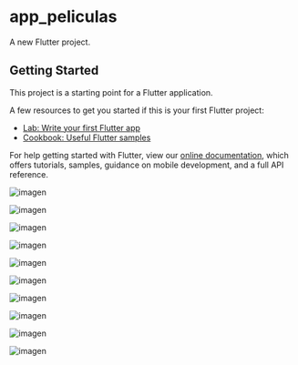 # app_peliculas

A new Flutter project.

## Getting Started

This project is a starting point for a Flutter application.

A few resources to get you started if this is your first Flutter project:

- [Lab: Write your first Flutter app](https://flutter.dev/docs/get-started/codelab)
- [Cookbook: Useful Flutter samples](https://flutter.dev/docs/cookbook)

For help getting started with Flutter, view our
[online documentation](https://flutter.dev/docs), which offers tutorials,
samples, guidance on mobile development, and a full API reference.

![imagen](https://user-images.githubusercontent.com/91360243/160529590-0a17f7fe-e3e4-46e4-b40d-70e97da792e1.png)


![imagen](https://user-images.githubusercontent.com/91360243/160529917-a12e387d-e4ae-4797-9c20-d2b5c948226e.png)


![imagen](https://user-images.githubusercontent.com/91360243/160530462-0a4aba2e-3d45-4dae-9fe1-c39d1aa5950b.png)


![imagen](https://user-images.githubusercontent.com/91360243/160530963-10bad61f-6bed-4a0a-a54f-e2c11503d376.png)


![imagen](https://user-images.githubusercontent.com/91360243/160531092-5f2d9751-ff8c-49ad-9291-ffbe6b1e2074.png)


![imagen](https://user-images.githubusercontent.com/91360243/160530747-f9f481b5-1141-4a6f-8a69-343f8fa1d842.png)


![imagen](https://user-images.githubusercontent.com/91360243/160531286-90b2856d-e074-4f3a-bd2a-e4bd78183d5b.png)


![imagen](https://user-images.githubusercontent.com/91360243/160531469-89eef3cd-d21b-4a84-880b-378a9a43b4db.png)


![imagen](https://user-images.githubusercontent.com/91360243/160531628-36b666e5-362c-46a1-a942-c2f282e634a2.png)


![imagen](https://user-images.githubusercontent.com/91360243/160531695-2a6f764e-f8a0-4faf-bd19-8870dcb4e28b.png)





